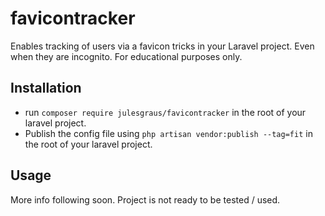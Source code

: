 # favicontracker
Enables tracking of users via a favicon tricks in your Laravel project. 
Even when they are incognito. For educational purposes only.

## Installation
* run ```composer require julesgraus/favicontracker``` in the root of your laravel project.
* Publish the config file using ```php artisan vendor:publish --tag=fit``` in the root of your laravel project.

## Usage
More info following soon. Project is not ready to be tested / used.

